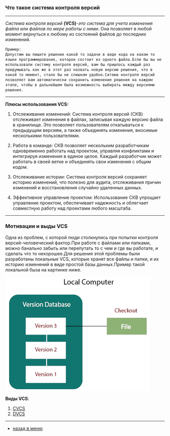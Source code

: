 <!DOCTYPE html>
<html>
<head>
    <style>
        body {
            background-image: url('back2.jpeg');
            background-size: cover; /* чтобы изображение занимало всю площадь */
            background-repeat: no-repeat; /* чтобы изображение не повторялось */
        }
    </style>
</head>
<body>


### Что такое система контроля версий 
---
*Система контроля версий* **(VCS)***-это  система для учета изменения файла или файлов по мере работы с ними*. Она позволяет в любой момент вернуться к любому из состояний файлов до последних изменений.

    Пример:
    Допустим вы пишите решение какой то задачи в виде кода на каком то языке программирования, которое состоит из одного файла.Если бы вы не использовали систему контроля версий, вам бы пришлось каждый раз придумывать как же в этот раз назвать новую версию решения, что в какой то момент, стало бы не слишком удобно.Ситема контроля версий позволяет вам автоматически сохранить изменение решения на каждом этапе, чтобы в дальнейшем была возможность выбирать между версиями решения.

---

**Плюсы использования VCS:**

1. Отслеживание изменений:
Система контроля версий (СКВ) отслеживает изменения в файлах, записывая каждую версию файла в хранилище. Это позволяет пользователям откатываться к предыдущим версиям, а также объединять изменения, вносимые несколькими пользователями.

2. Работа в команде:
СКВ позволяет нескольким разработчикам одновременно работать над проектом, управляя конфликтами и интегрируя изменения в единое целое. Каждый разработчик может работать в своей ветке и объединять свои изменения с общим кодом.

3. Отслеживание истории:
Система контроля версий сохраняет историю изменений, что полезно для аудита, отслеживания причин изменений и восстановления случайно удаленных данных.

4. Эффективное управление проектом:
Использование СКВ упрощает управление проектом, обеспечивает надежность и облегчает совместную работу над проектами любого масштаба.
---
### Мотивации и выды VCS
Одна из проблем, с которой люди столкнулись при попытки контроля версий-человеческий фактор.При работе с файлами или папками,  можно банально забыть или перепутать то с чем и где вы работате, и сделать что то нехорошее.Для решения этой проблемы были разработаны локальные VCS, которые хранят все файлы и папки, и их историю изменений в виде простой базы данных.Пример такой локальной быза на картинке ниже.

![local VCS](./git-version-control-system-1.png)

**Виды VCS**:
1. [CVCS](./cvcs.md "централизованная VCS")
2. [DVCS](./dvcs.md "распределенная VCS")

---

* [назад в меню](./readme.md "назад в меню")